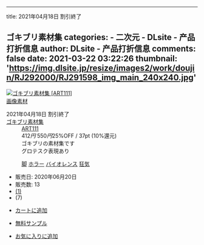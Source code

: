 
---
title: 2021年04月18日 割引終了







ゴキブリ素材集
categories: 
    - 二次元
    - DLsite - 产品打折信息
author: DLsite - 产品打折信息
comments: false
date: 2021-03-22 03:22:26
thumbnail: 'https://img.dlsite.jp/resize/images2/work/doujin/RJ292000/RJ291598_img_main_240x240.jpg'
---

<div>   

<div class="work_thumb">
<a href="https://www.dlsite.com/home/work/=/product_id/RJ291598.html" id="_link_RJ291598" class="work_thumb_inner" data-vue-component="thumb-img-popup" v-lazy-container="&#123; selector: 'img.lazy' &#125;" target="_blank">
<img class="lazy" alt="ゴキブリ素材集 [ART111]" data-src="//img.dlsite.jp/resize/images2/work/doujin/RJ292000/RJ291598_img_main_240x240.jpg" ref="popup_img" @mouseenter="showPopupImg" src="https://img.dlsite.jp/resize/images2/work/doujin/RJ292000/RJ291598_img_main_240x240.jpg" referrerpolicy="no-referrer">
<div v-cloak class="work_img_popover">
  <img src="data:image/gif;base64,R0lGODlhAQABAGAAACH5BAEKAP8ALAAAAAABAAEAAAgEAP8FBAA7" :src="is_show ? '//img.dlsite.jp/modpub/images2/work/doujin/RJ292000/RJ291598_img_main.jpg' : 'data:image/gif;base64,R0lGODlhAQABAGAAACH5BAEKAP8ALAAAAAABAAEAAAgEAP8FBAA7'" alt="ゴキブリ素材集 [ART111]" referrerpolicy="no-referrer">
</div>
</a>
<div class="work_category type_IMT"><a href="https://www.dlsite.com/home/fsr/=/work_type/IMT" target="_blank">画像素材</a></div>
</div>




<dl class="work_1col">
<dt class="work_name">
<span class="period_date">2021年04月18日 割引終了</span>
<div class="icon_wrap">





</div>
<a href="https://www.dlsite.com/home/work/=/product_id/RJ291598.html" title="ゴキブリ素材集" target="_blank">ゴキブリ素材集</a></dt>
<dd class="maker_name">

  <a href="https://www.dlsite.com/home/circle/profile/=/maker_id/RG48275.html" target="_blank">
ART111</a>
</dd>

<dd class="work_price_wrap">
    <span class="work_price discount">412<i>円</i></span>
  <span class="strike">550<i>円</i></span><span class="icon_campaign type_sale">25%OFF</span>      <span class="separator">/</span>
                  <span class="work_point">37pt (10%還元)</span>
              </dd>



<dd class="work_text">ゴキブリの素材集です</dd>

<dd class="work_genre">
<span class="icon_GRO" title="グロテスク表現あり">グロテスク表現あり</span><span data-vue-component="product-coupon" data-product_id="RJ291598" v-cloak></span>
<input type="hidden" class="__product_attributes" name="__product_attributes" id="_RJ291598" value="RG48275,male,IMT,JPN,GRO,DLP,REV,205,019,024,062" disabled="disabled">
</dd>

  <dd class="search_tag">
    
<a href="https://www.dlsite.com/home/fsr/=/genre/062/from/work.genre" target="_blank">脚</a>
<a href="https://www.dlsite.com/home/fsr/=/genre/019/from/work.genre" target="_blank">ホラー</a>
<a href="https://www.dlsite.com/home/fsr/=/genre/024/from/work.genre" target="_blank">バイオレンス</a>
<a href="https://www.dlsite.com/home/fsr/=/genre/205/from/work.genre" target="_blank">狂気</a>

  </dd>

</dl>



  <ul class="work_info_box">
    <li class="sales_date">販売日: 2020年06月20日</li>    <li class="work_dl clear"><div class="_work_dl_RJ291598">販売数: <span class="_dl_count_RJ291598">13</span></div></li>
    <li class="work_review clear">
      <span class="work_to_review"><div title="レビューあり"><a href="https://www.dlsite.com/home/work/reviewlist/=/product_id/RJ291598.html" target="_blank">(1)</a></div></span>
    </li>
    <li class="work_rating"><div class="star_rating star_45">(7)</div></li>
  </ul>

  
  <div data-vue-component="product-item" data-product_id="RJ291598" data-layout="1column" data-usesample="true" data-samples="[&#123;'thumb':'\/\/img.dlsite.jp\/modpub\/images2\/work\/doujin\/RJ292000\/RJ291598_img_main.jpg','width':560,'height':420&#125;,&#123;'thumb':'\/\/img.dlsite.jp\/modpub\/images2\/work\/doujin\/RJ292000\/RJ291598_img_smp1.jpg','width':560,'height':420&#125;,&#123;'thumb':'\/\/img.dlsite.jp\/modpub\/images2\/work\/doujin\/RJ292000\/RJ291598_img_smp2.jpg','width':560,'height':420&#125;,&#123;'thumb':'\/\/img.dlsite.jp\/modpub\/images2\/work\/doujin\/RJ292000\/RJ291598_img_smp3.jpg','width':560,'height':420&#125;,&#123;'thumb':'\/\/img.dlsite.jp\/modpub\/images2\/work\/doujin\/RJ292000\/RJ291598_img_smp4.jpg','width':560,'height':420&#125;,&#123;'thumb':'\/\/img.dlsite.jp\/modpub\/images2\/work\/doujin\/RJ292000\/RJ291598_img_smp5.jpg','width':996,'height':560&#125;]" data-worktype="IMT">
    <ul class="btn_free_sample">
      <li>
        <p class="work_cart_xs">
          <a href="https://www.dlsite.com/home/cart/=/product_id/RJ291598.html" class="btn_cart _btn_cart " target="_blank">カートに追加</a>
        </p>
      </li>
            <li>
        <p class="work_free_sample"><a href="https://www.dlsite.com/home/work/=/product_id/RJ291598.html" class="btn_free_sample disabled" target="_blank">無料サンプル</a></p>
      </li>
            <li>
        <p class="work_favorite_xs">
          <a href="https://www.dlsite.com/home/mypage/wishlist/=/product_id/RJ291598.html" class="btn_favorite _btn_favorite" target="_blank">お気に入りに追加</a>
        </p>
      </li>
    </ul>
  </div>




  
</div>
            